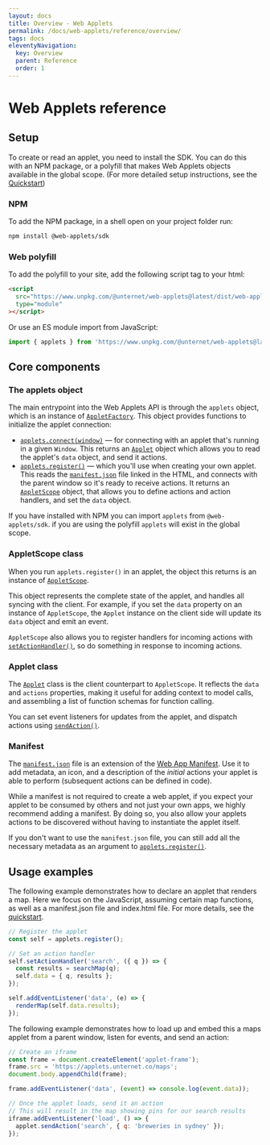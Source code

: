 ```yaml
---
layout: docs
title: Overview - Web Applets
permalink: /docs/web-applets/reference/overview/
tags: docs
eleventyNavigation:
  key: Overview
  parent: Reference
  order: 1
---
```

# Web Applets reference

## Setup

To create or read an applet, you need to install the SDK. You can do this with an NPM package, or a polyfill that makes Web Applets objects available in the global scope. (For more detailed setup instructions, see the <a href="/docs/web-applets/quickstart">Quickstart</a>)

### NPM

To add the NPM package, in a shell open on your project folder run:

```bash
npm install @web-applets/sdk
```

### Web polyfill

To add the polyfill to your site, add the following script tag to your html:

```html
<script
  src="https://www.unpkg.com/@unternet/web-applets@latest/dist/web-applets.min.js"
  type="module"
></script>
```

Or use an ES module import from JavaScript:

```js
import { applets } from 'https://www.unpkg.com/@unternet/web-applets@latest/dist/web-applets.min.js';
```

## Core components

### The applets object

The main entrypoint into the Web Applets API is through the `applets` object, which is an instance of <a href="/docs/web-applets/reference/applet-factory#connect">`AppletFactory`</a>. This object provides functions to initialize the applet connection:

- <a href="/docs/web-applets/reference/applet-factory#connect">`applets.connect(window)`</a> &mdash; for connecting with an applet that's running in a given `Window`. This returns an <a href="/docs/web-applets/reference/applet">`Applet`</a> object which allows you to read the applet's `data` object, and send it actions.
- <a href="/docs/web-applets/reference/applet-factory#register">`applets.register()`</a> &mdash; which you'll use when creating your own applet. This reads the <a href="/docs/web-applets/reference/manifest">`manifest.json`</a> file linked in the HTML, and connects with the parent window so it's ready to receive actions. It returns an <a href="/docs/web-applets/reference/applet-scope">`AppletScope`</a> object, that allows you to define actions and action handlers, and set the `data` object.

If you have installed with NPM you can import `applets` from `@web-applets/sdk`. if you are using the polyfill `applets` will exist in the global scope.

### AppletScope class

When you run `applets.register()` in an applet, the object this returns is an instance of <a href="/docs/web-applets/reference/applet-scope">`AppletScope`</a>.

This object represents the complete state of the applet, and handles all syncing with the client. For example, if you set the `data` property on an instance of `AppletScope`, the `Applet` instance on the client side will update its `data` object and emit an event.

`AppletScope` also allows you to register handlers for incoming actions with <a href="/docs/web-applets/reference/applet-scope#setActionHandler">`setActionHandler()`</a>, so do something in response to incoming actions.

### Applet class

The <a href="/docs/web-applets/reference/applet">`Applet`</a> class is the client counterpart to `AppletScope`. It reflects the `data` and `actions` properties, making it useful for adding context to model calls, and assembling a list of function schemas for function calling.

You can set event listeners for updates from the applet, and dispatch actions using <a href="/docs/web-applets/reference/applet#sendAction">`sendAction()`</a>.

### Manifest

The <a href="/docs/web-applets/reference/manifest">`manifest.json`</a> file is an extension of the <a href="https://developer.mozilla.org/en-US/docs/Web/Progressive_web_apps/Manifest" target="_blank">Web App Manifest</a>. Use it to add metadata, an icon, and a description of the _initial_ actions your applet is able to perform (subsequent actions can be defined in code).

While a manifest is not required to create a web applet, if you expect your applet to be consumed by others and not just your own apps, we highly recommend adding a manifest. By doing so, you also allow your applets actions to be discovered without having to instantiate the applet itself.

If you don't want to use the `manifest.json` file, you can still add all the necessary metadata as an argument to <a href="/docs/web-applets/reference/applet-factory#register">`applets.register()`</a>.

## Usage examples

The following example demonstrates how to declare an applet that renders a map. Here we focus on the JavaScript, assuming certain map functions, as well as a manifest.json file and index.html file. For more details, see the [quickstart](/docs/web-applets/quickstart).

```js
// Register the applet
const self = applets.register();

// Set an action handler
self.setActionHandler('search', ({ q }) => {
  const results = searchMap(q);
  self.data = { q, results };
});

self.addEventListener('data', (e) => {
  renderMap(self.data.results);
});
```

The following example demonstrates how to load up and embed this a maps applet from a parent window, listen for events, and send an action:

```js
// Create an iframe
const frame = document.createElement('applet-frame');
frame.src = 'https://applets.unternet.co/maps';
document.body.appendChild(frame);

frame.addEventListener('data', (event) => console.log(event.data));

// Once the applet loads, send it an action
// This will result in the map showing pins for our search results
iframe.addEventListener('load', () => {
  applet.sendAction('search', { q: 'breweries in sydney' });
});
```
